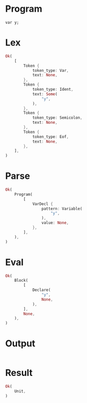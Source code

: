 # Program

```rustleaf
var y;
```

# Lex

```rust
Ok(
    [
        Token {
            token_type: Var,
            text: None,
        },
        Token {
            token_type: Ident,
            text: Some(
                "y",
            ),
        },
        Token {
            token_type: Semicolon,
            text: None,
        },
        Token {
            token_type: Eof,
            text: None,
        },
    ],
)
```

# Parse

```rust
Ok(
    Program(
        [
            VarDecl {
                pattern: Variable(
                    "y",
                ),
                value: None,
            },
        ],
    ),
)
```

# Eval

```rust
Ok(
    Block(
        [
            Declare(
                "y",
                None,
            ),
        ],
        None,
    ),
)
```

# Output

```

```

# Result

```rust
Ok(
    Unit,
)
```

